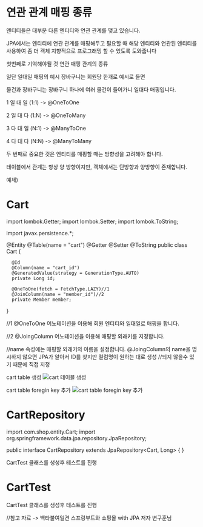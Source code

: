 연관 관계 매핑 종류
===

엔티티들은 대부분 다른 엔티티와 연관 관계를 맺고 있습니다.

JPA에서는 엔티티에 연관 관계를 매핑해두고 필요할 때 해당 엔티티와 연관된 엔티티를 사용하여 좀 더 객체 지향적으로 프로그래밍 할 수 있도록 도와줍니다

첫번째로 기억해야될 것 연관 매핑 관계의 종류

일단 일대일 매핑의 예시 장바구니는 회원당 한개로 예시로 들면

물건과 장바구니는 장바구니 하나에 여러 물건이 들어가니 일대다 매핑입니다.

1 일 대 일 (1:1) -> @OneToOne

2 일 대 다 (1:N) -> @OneToMany

3 다 대 일 (N:1) -> @ManyToOne

4 다 대 다 (N:N) -> @ManyToMany

두 번째로 중요한 것은 엔티티를 매핑할 때는 방향성을 고려해야 합니다.

테이블에서 관계는 항상 양 방향이지만, 객체에서는 단방향과 양방향이 존재합니다. 

예제) 

Cart
===

  import lombok.Getter;
  import lombok.Setter;
  import lombok.ToString;


  import javax.persistence.*;

  @Entity
  @Table(name = "cart")
  @Getter
  @Setter
  @ToString
  public class Cart {

      @Id
      @Column(name = "cart_id")
      @GeneratedValue(strategy = GenerationType.AUTO)
      private Long id;

      @OneToOne(fetch = FetchType.LAZY)//1
      @JoinColumn(name = "member_id")//2
      private Member member;
  }
  
  
//1 @OneToOne 어노테이션을 이용해 회원 엔티티와 일대일로 매핑을 합니다.

//2 @JoingColumn 어노테이션을 이용해 매핑할 외래키를 지정합니다.

//name 속성에는 매핑할 외래키의 이름을 설정합니다. @JoingColumn의 name을 명시하지 않으면 JPA가 알아서 ID를 찾지만 컬럼명이 원하는 대로 생성
//되지 않을수 있기 때문에 직접 지정

cart table 생성
![cart 테이블 생성](https://user-images.githubusercontent.com/100178951/212542053-94b9a96e-575f-463f-8dbf-4fa8e5009c74.jpg)

cart table foregin key 추가
![cart table foregin key 추가](https://user-images.githubusercontent.com/100178951/212542066-e4c19ddb-835c-44b4-ba1c-16f2b56139b8.jpg)



CartRepository
====


  import com.shop.entity.Cart;
  import org.springframework.data.jpa.repository.JpaRepository;

  public interface CartRepository extends JpaRepository<Cart, Long> {
  }

CartTest 클래스를 생성후 테스트를 진행

CartTest
====
CartTest 클래스를 생성후 테스트를 진행


//참고 자료 -> 백타불여일견 스프링부트와 쇼핑몰 with JPA 저자 변구훈님
